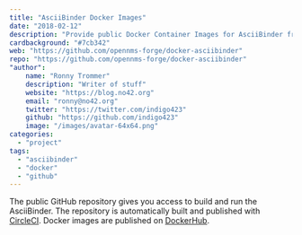 ```yaml
---
title: "AsciiBinder Docker Images" 
date: "2018-02-12"
description: "Provide public Docker Container Images for AsciiBinder framework"
cardbackground: "#7cb342"
web: "https://github.com/opennms-forge/docker-asciibinder"
repo: "https://github.com/opennms-forge/docker-asciibinder"
"author":
    name: "Ronny Trommer"
    description: "Writer of stuff"
    website: "https://blog.no42.org"
    email: "ronny@no42.org"
    twitter: "https://twitter.com/indigo423"
    github: "https://github.com/indigo423"
    image: "/images/avatar-64x64.png"
categories:
  - "project"
tags:
  - "asciibinder"
  - "docker"
  - "github"
---
```


The public GitHub repository gives you access to build and run the AsciiBinder.
The repository is automatically built and published with [CircleCI](https://circleci.com/gh/opennms-forge/docker-asciibinder).
Docker images are published on [DockerHub](https://hub.docker.com/r/opennms/asciibinder/).